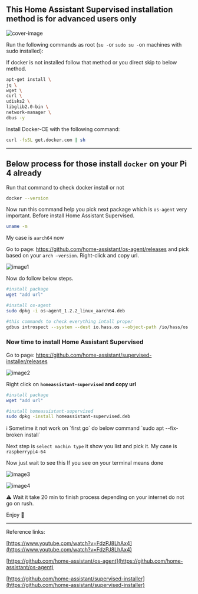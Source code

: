 ## This Home Assistant Supervised installation method is for advanced users only

![cover-image](/assets/has-cover.png)

Run the following commands as root (`su -`or `sudo su -`on machines with sudo installed):

If docker is not installed follow that method or you direct skip to below method.

```bash
apt-get install \
jq \
wget \
curl \
udisks2 \
libglib2.0-bin \
network-manager \
dbus -y
```

Install Docker-CE with the following command:

```bash
curl -fsSL get.docker.com | sh
```

---

## Below process for those install `docker` on your Pi 4 already

Run that command to check docker install or not

```bash
docker --version
```

Now run this command help you pick next package which is `os-agent` very important. Before install Home Assistant Supervised.

```bash
uname -m
```

My case is `aarch64` now 

Go to page: https://github.com/home-assistant/os-agent/releases and pick based on your `arch —version`. Right-click and copy url.

![image1](/assets/has-image-1.png)

Now do follow below steps.

```bash
#install package
wget "add url"

#install os-agent
sudo dpkg -i os-agent_1.2.2_linux_aarch64.deb

#this commands to check everything intall proper
gdbus introspect --system --dest io.hass.os --object-path /io/hass/os
```

### Now time to install Home Assistant Supervised

Go to page: https://github.com/home-assistant/supervised-installer/releases

![image2](/assets/has-image-2.png)

Right click on **`homeassistant-supervised` and copy url**

```bash
#install package
wget "add url"

#install homeassistant-supervised
sudo dpkg -install homeassistant-supervised.deb
```

<aside>
ℹ️ Sometime it not work on `first go` do below command
`sudo apt --fix-broken install`

</aside>

Next step is `select machin type` it show you list and pick it. My case is `raspberrypi4-64`

Now just wait to see this If you see on your terminal means done

![image3](/assets/has-image-3.png)

![image4](/assets/has-image-4.png)

<aside>
⚠️ Wait it take 20 min to finish process depending on your internet do not go on rush.

</aside>

Enjoy 🎉

---

Reference links:

[https://www.youtube.com/watch?v=FdzPJ8LhAx4](https://www.youtube.com/watch?v=FdzPJ8LhAx4)

[https://github.com/home-assistant/os-agent](https://github.com/home-assistant/os-agent)

[https://github.com/home-assistant/supervised-installer](https://github.com/home-assistant/supervised-installer)